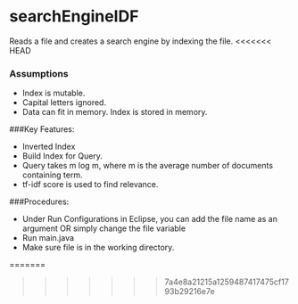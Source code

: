 # searchEngineIDF
Reads a file and creates a search engine by indexing the file.
<<<<<<< HEAD
### Assumptions
- Index is mutable.
- Capital letters ignored.
- Data can fit in memory. Index is stored in memory.

###Key Features:
- Inverted Index
- Build Index for Query.
- Query takes m log m, where m is the average number of documents containing term.
- tf-idf score is used to find relevance.

###Procedures:
- Under Run Configurations in Eclipse, you can add the file name as an argument OR simply change the file variable
- Run main.java
- Make sure file is in the working directory.

=======
>>>>>>> 7a4e8a21215a1259487417475cf1793b29216e7e
